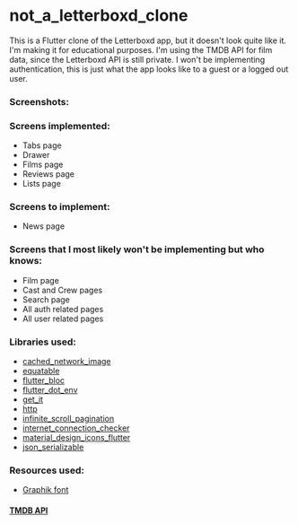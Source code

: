 # not_a_letterboxd_clone

This is a Flutter clone of the Letterboxd app, but it doesn't look quite like it. I'm making it for educational purposes. I'm using the TMDB API for film data, since the Letterboxd API is still private. I won't be implementing authentication, this is just what the app looks like to a guest or a logged out user.

### Screenshots:

### Screens implemented:

- Tabs page
- Drawer
- Films page
- Reviews page
- Lists page

### Screens to implement:

- News page

### Screens that I most likely won't be implementing but who knows:

- Film page
- Cast and Crew pages
- Search page
- All auth related pages
- All user related pages

### Libraries used:

- [cached_network_image](https://pub.dev/packages/cached_network_image)
- [equatable](https://pub.dev/packages/flutter_bloc)
- [flutter_bloc](https://pub.dev/packages/equatable)
- [flutter_dot_env](https://pub.dev/packages/flutter_dotenv)
- [get_it](https://pub.dev/packages/get_it)
- [http](https://pub.dev/packages/http)
- [infinite_scroll_pagination](https://pub.dev/packages/infinite_scroll_pagination)
- [internet_connection_checker](https://pub.dev/packages/internet_connection_checker)
- [material_design_icons_flutter](https://pub.dev/packages/material_design_icons_flutter)
- [json_serializable](https://pub.dev/packages/json_serializable)

### Resources used:

- [Graphik font](http://www.christianschwartz.com/graphik.shtml)

#### [TMDB API](https://developers.themoviedb.org/3)
